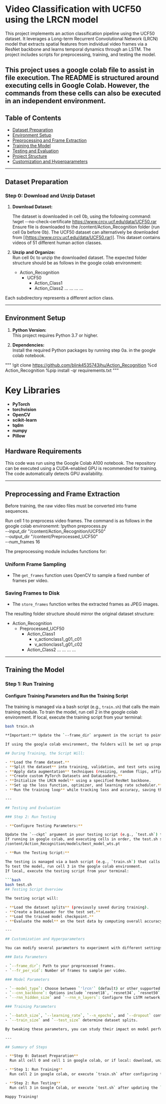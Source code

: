 # Video Classification with UCF50 using the LRCN model

This project implements an action classification pipeline using the UCF50 dataset. It leverages a Long-term Recurrent Convolutional Network (LRCN) model that extracts spatial features from individual video frames via a ResNet backbone and learns temporal dynamics through an LSTM. The project includes scripts for preprocessing, training, and testing the model.

This project uses a google colab file to assist in file execution. The README is structured around executing cells in Google Colab. However, the commands from these cells can also be executed in an independent environment.
---

## Table of Contents

- [Dataset Preparation](#dataset-preparation)
- [Environment Setup](#environment-setup)
- [Preprocessing and Frame Extraction](#preprocessing-and-frame-extraction)
- [Training the Model](#training-the-model)
- [Testing and Evaluation](#testing-and-evaluation)
- [Project Structure](#project-structure)
- [Customization and Hyperparameters](#customization-and-hyperparameters)

---

## Dataset Preparation

### Step 0: Download and Unzip Dataset

1. **Download Dataset:**  

   The dataset is downloaded in cell 0b, using the following command:
   !wget --no-check-certificate https://www.crcv.ucf.edu/data/UCF50.rar
   Ensure file is downloaded to the /content/Action_Recognition folder (run cell 0a before 0b).
   The UCF50 dataset can alternatively be downloaded from [(https://www.crcv.ucf.edu/data/UCF50.rar)].
   This dataset contains videos of 51 different human action classes.

3. **Unzip and Organize:**  
   Run cell 0c to unzip the downloaded dataset.
   The expected folder structure should be as follows in the google colab environment:

   - Action_Recognition
        - UCF50
            - Action_Class1
            - Action_Class2
            ... ... ... ...

Each subdirectory represents a different action class.

---

## Environment Setup

1. **Python Version:**  
This project requires Python 3.7 or higher.

2. **Dependencies:**  
Install the required Python packages by running step 0a. in the google colab notebook.

"""
!git clone https://github.com/blink4535743jhu/Action_Recognition
%cd Action_Recognition
%pip install -qr requirements.txt
"""

# Key Libraries

- **PyTorch**
- **torchvision**
- **OpenCV**
- **scikit-learn**
- **tqdm**
- **numpy**
- **Pillow**

## Hardware Requirements

This code was run using the Google Colab A100 notebook.
The repository can be executed using a CUDA-enabled GPU is recommended for training. 
The code automatically detects GPU availability.
 
---

## Preprocessing and Frame Extraction
Before training, the raw video files must be converted into frame sequences. 

Run cell 1 to preprocess video frames. The command is as follows in the google colab environemnt:
!python preprocess.py \
  --input_dir "/content/Action_Recognition/UCF50" \
  --output_dir "/content/Preprocessed_UCF50" \
  --num_frames 16
  
The preprocessing module includes functions for:

### Uniform Frame Sampling

- The `get_frames` function uses OpenCV to sample a fixed number of frames per video.

### Saving Frames to Disk

- The `store_frames` function writes the extracted frames as JPEG images.

The resulting folder structure should mirror the original dataset structure:

   - Action_Recognition
        - Preprocessed_UCF50
            - Action_Class1
                 - v_actionclass1_g01_c01
                 - v_actionclass1_g01_c02
            - Action_Class2
            ... ... ... ...

---

## Training the Model

### Step 1: Run Training

#### Configure Training Parameters and Run the Training Script

The training is managed via a bash script (e.g., `train.sh`) that calls the main training module.
To train the model, run cell 2 in the google colab environment. 
If local, execute the training script from your terminal:

```bash
bash train.sh

**Important:** Update the `--frame_dir` argument in the script to point to the directory where your preprocessed frame data is stored. You can also adjust other parameters (e.g., number of frames per video, batch size, learning rate) to see how they affect the experiment.

If using the google colab environment, the folders will be set up properly to link to /content/Action_Recognition/Preprocessed_UCF50.

## During Training, the Script Will:

- **Load the frame dataset.**
- **Split the dataset** into training, validation, and test sets using stratified sampling.
- **Apply data augmentation** techniques (resizing, random flips, affine transformations).
- **Create custom PyTorch Datasets and DataLoaders.**
- **Initialize the LRCN model** using a specified ResNet backbone.
- **Set up the loss function, optimizer, and learning rate scheduler.**
- **Run the training loop** while tracking loss and accuracy, saving the best model weights.

---

## Testing and Evaluation

### Step 2: Run Testing

- **Configure Testing Parameters:**  

Update the `--ckpt` argument in your testing script (e.g., `test.sh`) to point to the saved best model weights generated during training.
If running in google colab, and executing cells in order, the test.sh script will seamlessly link to the weights directory, as shown below:
/content/Action_Recognition/models/best_model_wts.pt

- **Run the Testing Script:**

The testing is managed via a bash script (e.g., `train.sh`) that calls the main testing module.
To test the model, run cell 3 in the google colab environment. 
If local, execute the testing script from your terminal:
  
```bash
bash test.sh
## Testing Script Overview

The testing script will:

- **Load the dataset splits** (previously saved during training).
- **Create a DataLoader for the test set.**
- **Load the trained model checkpoint.**
- **Evaluate the model** on the test data by computing overall accuracy, generating classification reports, and optionally producing confusion matrices.

---

## Customization and Hyperparameters

You can modify several parameters to experiment with different settings:

### Data Parameters

- `--frame_dir`: Path to your preprocessed frames.
- `--fr_per_vid`: Number of frames to sample per video.

### Model Parameters

- `--model_type`: Choose between `'lrcn'` (default) or other supported models.
- `--cnn_backbone`: Options include `resnet18`, `resnet34`, `resnet50`, `resnet101`, or `resnet152`.
- `--rnn_hidden_size` and `--rnn_n_layers`: Configure the LSTM network.

### Training Parameters

- `--batch_size`, `--learning_rate`, `--n_epochs`, and `--dropout` control the training dynamics.
- `--train_size` and `--test_size` determine dataset splits.

By tweaking these parameters, you can study their impact on model performance and experiment with different network configurations.

---

## Summary of Steps

- **Step 0: Dataset Preparation**  
  Run all cell 0 and cell 1 in google colab, or if local: download, unzip, and organize the UCF50 dataset into subdirectories by action class.

- **Step 1: Run Training**  
  Run cell 2 in google colab, or execute `train.sh` after configuring the `--frame_dir` and other hyperparameters to train the model.

- **Step 2: Run Testing**  
  Run cell 3 in Google Colab, or execute `test.sh` after updating the `--ckpt` argument to point to the best model checkpoint to evaluate the model.

Happy Training!
